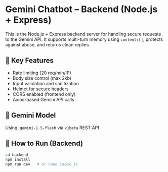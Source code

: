 # Gemini Chatbot – Backend (Node.js + Express)

This is the Node.js + Express backend server for handling secure requests to the Gemini API. It supports multi-turn memory using `contents[]`, protects against abuse, and returns clean replies.

## 🔐 Key Features

-   Rate limiting (20 req/min/IP)
-   Body size control (max 2kb)
-   Input validation and sanitization
-   Helmet for secure headers
-   CORS enabled (frontend only)
-   Axios-based Gemini API calls

## 🧠 Gemini Model

Using: `gemini-1.5-flash` via `v1beta` REST API

## 🧪 How to Run (Backend)

```bash
cd backend
npm install
npm run dev   # or node index.js
```
